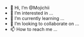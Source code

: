 - 👋 Hi, I’m @Mojichii
- 👀 I’m interested in ...
- 🌱 I’m currently learning ...
- 💞️ I’m looking to collaborate on ...
- 📫 How to reach me ...

<!---
Mojichii/Mojichii is a ✨ special ✨ repository because its `README.md` (this file) appears on your GitHub profile.
You can click the Preview link to take a look at your changes.
--->
